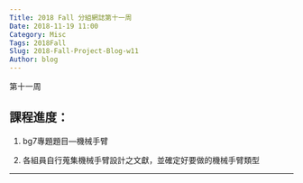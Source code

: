 ```yaml
---
Title: 2018 Fall 分組網誌第十一周
Date: 2018-11-19 11:00
Category: Misc
Tags: 2018Fall
Slug: 2018-Fall-Project-Blog-w11
Author: blog
---
```


第十一周

<!-- PELICAN_END_SUMMARY -->


課程進度：
----

1. bg7專題題目—機械手臂

2. 各組員自行蒐集機械手臂設計之文獻，並確定好要做的機械手臂類型

----

